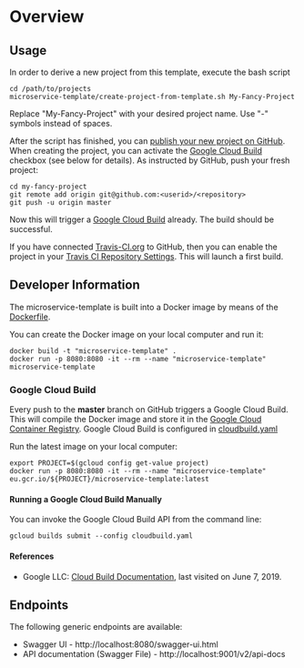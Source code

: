 # Overview

## Usage

In order to derive a new project from this template, execute the bash script

```shell
cd /path/to/projects
microservice-template/create-project-from-template.sh My-Fancy-Project
```

Replace "My-Fancy-Project" with your desired project name. Use "-" symbols instead
of spaces.

After the script has finished, you can [publish your new project on GitHub](https://github.com).
When creating the project, you can activate the [Google Cloud Build](https://cloud.google.com/cloud-build/)
checkbox (see below for details). As instructed by GitHub, push your fresh project:

```shell
cd my-fancy-project
git remote add origin git@github.com:<userid>/<repository>
git push -u origin master
```

Now this will trigger a [Google Cloud Build](console.cloud.google.com/cloud-build/builds) already.
The build should be successful.

If you have connected [Travis-CI.org](https://travis-ci.org) to GitHub, then you can enable the
project in your [Travis CI Repository Settings](https://travis-ci.org/account/repositories). This
will launch a first build.

## Developer Information

The microservice-template is built into a Docker image by means of the 
[Dockerfile](Dockerfile).

You can create the Docker image on your local computer and run it:

```shell
docker build -t "microservice-template" .
docker run -p 8080:8080 -it --rm --name "microservice-template" microservice-template
```

### Google Cloud Build

Every push to the **master** branch on GitHub triggers a Google
Cloud Build. This will compile the Docker image and store it in the
[Google Cloud Container Registry](https://console.cloud.google.com/gcr/images/). 
Google Cloud Build is configured in [cloudbuild.yaml](cloudbuild.yaml)

Run the latest image on your local computer:

```shell
export PROJECT=$(gcloud config get-value project)
docker run -p 8080:8080 -it --rm --name "microservice-template" eu.gcr.io/${PROJECT}/microservice-template:latest
```

#### Running a Google Cloud Build Manually

You can invoke the Google Cloud Build API from the command line:

```shell
gcloud builds submit --config cloudbuild.yaml
```

#### References

* Google LLC: [Cloud Build Documentation](https://cloud.google.com/cloud-build/docs/), last visited on June 7, 2019.

## Endpoints

The following generic endpoints are available:

* Swagger UI - http://localhost:8080/swagger-ui.html
* API documentation (Swagger File) - http://localhost:9001/v2/api-docs
